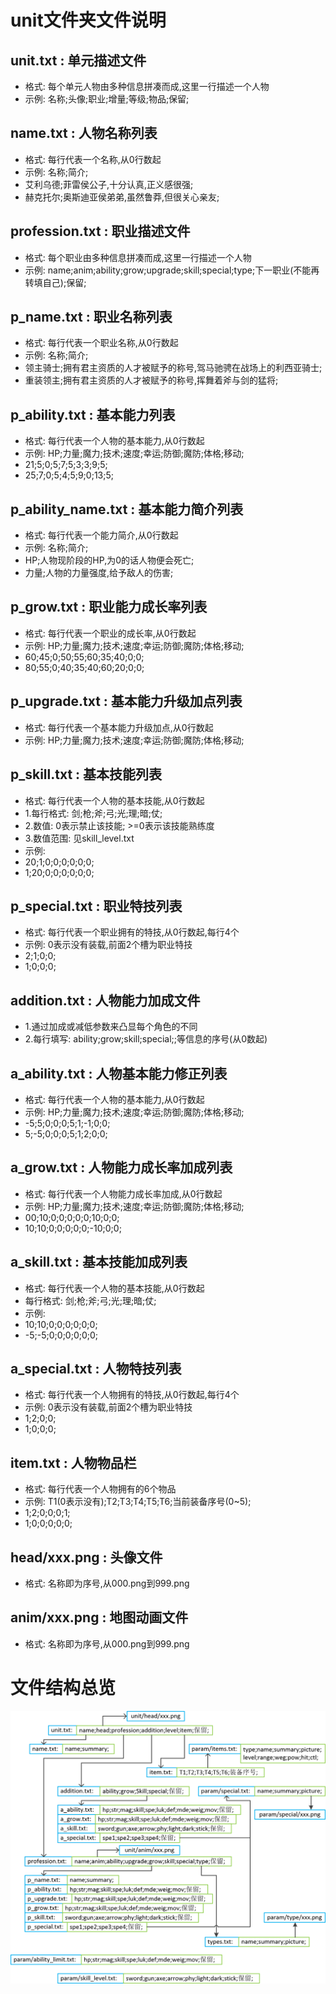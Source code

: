 ﻿# unit文件夹文件说明

## unit.txt : 单元描述文件

* 格式: 每个单元人物由多种信息拼凑而成,这里一行描述一个人物
* 示例: 名称;头像;职业;增量;等级;物品;保留;

## name.txt : 人物名称列表

* 格式: 每行代表一个名称,从0行数起
* 示例: 名称;简介;
* 艾利乌德;菲雷侯公子,十分认真,正义感很强;
* 赫克托尔;奥斯迪亚侯弟弟,虽然鲁莽,但很关心亲友;

## profession.txt : 职业描述文件

* 格式: 每个职业由多种信息拼凑而成,这里一行描述一个人物
* 示例: name;anim;ability;grow;upgrade;skill;special;type;下一职业(不能再转填自己);保留;

## p_name.txt : 职业名称列表

* 格式: 每行代表一个职业名称,从0行数起
* 示例: 名称;简介;
* 领主骑士;拥有君主资质的人才被赋予的称号,驾马驰骋在战场上的利西亚骑士;
* 重装领主;拥有君主资质的人才被赋予的称号,挥舞着斧与剑的猛将;

## p_ability.txt : 基本能力列表

* 格式: 每行代表一个人物的基本能力,从0行数起
* 示例: HP;力量;魔力;技术;速度;幸运;防御;魔防;体格;移动;
* 21;5;0;5;7;5;3;3;9;5;
* 25;7;0;5;4;5;9;0;13;5;

## p_ability_name.txt : 基本能力简介列表

* 格式: 每行代表一个能力简介,从0行数起
* 示例: 名称;简介;
* HP;人物现阶段的HP,为0的话人物便会死亡;
* 力量;人物的力量强度,给予敌人的伤害;

## p_grow.txt : 职业能力成长率列表

* 格式: 每行代表一个职业的成长率,从0行数起
* 示例: HP;力量;魔力;技术;速度;幸运;防御;魔防;体格;移动;
* 60;45;0;50;55;60;35;40;0;0;
* 80;55;0;40;35;40;60;20;0;0;

## p_upgrade.txt : 基本能力升级加点列表

* 格式: 每行代表一个基本能力升级加点,从0行数起
* 示例: HP;力量;魔力;技术;速度;幸运;防御;魔防;体格;移动;

## p_skill.txt : 基本技能列表

* 格式: 每行代表一个人物的基本技能,从0行数起
* 1.每行格式: 剑;枪;斧;弓;光;理;暗;仗;
* 2.数值: 0表示禁止该技能; >=0表示该技能熟练度
* 3.数值范围: 见skill_level.txt
* 示例: 
* 20;1;0;0;0;0;0;0;
* 1;20;0;0;0;0;0;0;

## p_special.txt : 职业特技列表

* 格式: 每行代表一个职业拥有的特技,从0行数起,每行4个
* 示例: 0表示没有装载,前面2个槽为职业特技
* 2;1;0;0;
* 1;0;0;0;

## addition.txt : 人物能力加成文件

* 1.通过加成或减低参数来凸显每个角色的不同
* 2.每行填写: ability;grow;skill;special;;等信息的序号(从0数起)

## a_ability.txt : 人物基本能力修正列表

* 格式: 每行代表一个人物的基本能力,从0行数起
* 示例: HP;力量;魔力;技术;速度;幸运;防御;魔防;体格;移动;
* -5;5;0;0;0;5;1;-1;0;0;
* 5;-5;0;0;0;5;1;2;0;0;

## a_grow.txt : 人物能力成长率加成列表

* 格式: 每行代表一个人物能力成长率加成,从0行数起
* 示例: HP;力量;魔力;技术;速度;幸运;防御;魔防;体格;移动;
* 00;10;0;0;0;0;0;10;0;0;
* 10;10;0;0;0;0;0;-10;0;0;

## a_skill.txt : 基本技能加成列表

* 格式: 每行代表一个人物的基本技能,从0行数起
* 每行格式: 剑;枪;斧;弓;光;理;暗;仗;
* 示例: 
* 10;10;0;0;0;0;0;0;
* -5;-5;0;0;0;0;0;0;

## a_special.txt : 人物特技列表

* 格式: 每行代表一个人物拥有的特技,从0行数起,每行4个
* 示例: 0表示没有装载,前面2个槽为职业特技
* 1;2;0;0;
* 1;0;0;0;

## item.txt : 人物物品栏

* 格式: 每行代表一个人物拥有的6个物品
* 示例: T1(0表示没有);T2;T3;T4;T5;T6;当前装备序号(0~5);
* 1;2;0;0;0;1;
* 1;0;0;0;0;0;

## head/xxx.png : 头像文件

* 格式: 名称即为序号,从000.png到999.png

## anim/xxx.png : 地图动画文件

* 格式: 名称即为序号,从000.png到999.png

# 文件结构总览
![Image](structure.png)
